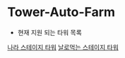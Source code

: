 # Tower-Auto-Farm

+ 현재 지원 되는 타워 목록

[나라 스테이지 타워](https://www.roblox.com/share?code=d08443262429fd48a4e7feadbd1cb2f6&type=ExperienceDetails&stamp=1730395964980)
[날로먹는 스테이지 타워](https://www.roblox.com/share?code=5f791e597deb01418595714eaaca4202&type=ExperienceDetails&stamp=1730395948956)
